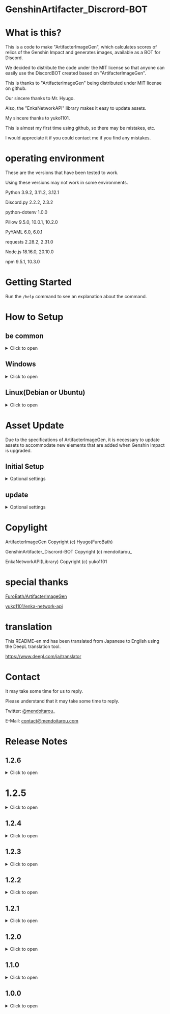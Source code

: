 # GenshinArtifacter_Discrord-BOT

# What is this?

This is a code to make "ArtifacterImageGen", which calculates scores of relics of the Genshin Impact and generates images, available as a BOT for Discord.

We decided to distribute the code under the MIT license so that anyone can easily use the DiscordBOT created based on "ArtifacterImageGen".

This is thanks to "ArtifacterImageGen" being distributed under MIT license on github.

Our sincere thanks to Mr. Hyugo.

Also, the "EnkaNetworkAPI" library makes it easy to update assets.

My sincere thanks to yuko1101.

This is almost my first time using github, so there may be mistakes, etc.

I would appreciate it if you could contact me if you find any mistakes.

# operating environment

These are the versions that have been tested to work.

Using these versions may not work in some environments.

Python 3.9.2, 3.11.2, 3.12.1

Discord.py 2.2.2, 2.3.2

python-dotenv 1.0.0

Pillow 9.5.0, 10.0.1, 10.2.0

PyYAML 6.0, 6.0.1

requests 2.28.2, 2.31.0

Node.js 18.16.0, 20.10.0

npm 9.5.1, 10.3.0

# Getting Started

Run the `/help` command to see an explanation about the command.

# How to Setup

## be common

<details>
<summary>Click to open</summary>

### Create Disocrd BOT

Access the DiscordDeveloperPortal.

https://discord.com/developers/applications

Click on "New Application."

(If you have already created a dedicated BOT, skip to token generation.)

Decide on a name for the BOT and enter it in the "NAME" field.

Agree to the Terms of Use and Developer Policy and click "Create".

Select the "BOT" tab under "SETTING" and click "Add Bot.

Click "Yes, do it!" when the confirmation dialog appears.

(If 2FA is set, please authenticate.)

### Token Generation

Click on "Copy" under "TOKEN" to copy the BOT token.

Make a note (paste) of this token in a notepad, etc.

This token must not be seen by anyone.

### Setting BOT

Turn ON "PRESENCE INTENT", "SERVER MEMBERS INTENT", and "MESSAGE CONTENT INTENT" in "Privileged Gateway Intents".

Remember to click "Save Changes" to save your changes.

### Allow BOTs to join the server

Select "OAuth2" and "URL Generator" from the menu.

Check the "BOT" checkbox under "SCOPES" and set the "BOT PERMISSIONS" to the necessary permissions.

(If you own the server and trust the code of this BOT, you may check the "Administrator" checkbox.)

Copy the URL displayed in the "GENERATED URL" field and access the copied URL.

Select the server you want the BOT to join and click Yes.

Confirm that the authorization is correct and click authentication.

Clear the hCaptcha authorization and enlist the BOT.

This completes the preconfiguration of the Discord BOT.

### Download Source
Download this repository from github as a zip file or clone it with GithubCLI, etc.

https://github.com/tarou-software/GenshinArtifacter_Discrord-BOT

(If you downloaded the file as a zip file, please unzip it.)

Open the file ".env" in the directory and replace "token here!" with the BOT token copied in "Token Generation".

### Change the configuration

In the directory containing the BOT source code, there is a file called "config.json".

This file modifies the BOT configuration.

Open the file in a text editor, etc., **as some parts need to be changed before starting**.

```
"Administrator_Name" : "Please Enter Your Name",
```

Please change "Please Enter Your Name" to your nickname in the line "Please Enter Your Name".

This is a **necessary setting** to use the EnkaNetwork API, so be sure to **do** this.

Also,

```
"BOT_Ver" : ~~~,
```

Do not **change** the item.

<details>
<summary>Optional settings</summary>

#### uid_register

```
"uid_register" : true,
```

By changing this item, you can enable or disable UID registration.

Change to 

- "true" to enable
- "false" to disable

(The default setting is "true", which is enabled.)

#### image_uid_mode

```
"image_uid_mode" : true
```

By changing this item, you can avoid a situation where another person's image is sent depending on the timing.

Change to 

- "true" to enable
- "false" to disable

(The default setting is "true", which is enabled.)

</details>

</details>

## Windows

<details>
<summary>Click to open</summary>

Run the check version command to see if python is installed.

```
python --version
```

If the version is displayed, you are OK.

(If it is not installed, download and install the installer from the [official page](https://www.python.org/).)

Install each library using pip.

The command is as follows

Installs various libraries.
```
pip install discord.py
```

```
pip install python-dotenv
```

```
pip install Pillow
```

```
pip install pyyaml
```

```
pip install requests
```

Make sure everything is installed correctly.

(Be sure to install Pillow version 9.5.0 or higher, otherwise ArtifacterImageGen will not work. Example: 8.1.2 will not work)

### Launch the BOT.

Launch Command Prompt, etc.

Change the current directory to the source directory.

Execute the following command.

```
python bot_start.py
```

(It is recommended to create a batch script file.)

Confirm that "Ready! Name:~~~" is displayed and the BOT is running successfully on Discord.

Translated with DeepL.com (free version)

</details>

## Linux(Debian or Ubuntu)

<details>
<summary>Click to open</summary>

### Setup Python
Run the check version command to see if python is installed.

````
python3 --version
````

If the version is displayed, you are OK.

Install pip.

````
sudo apt update
sudo apt install python3-pip
```` 

Use PIP to install each library.

```
pip3 install discord.py
```

```
pip3 install python-dotenv
```

```
pip3 install Pillow
```

```
pip3 install pyyaml
```

```
pip3 install requests
```

Verify that everything was installed correctly.

(Pillow version must be 9.5.0 or higher, ArtifacterImageGen will not work. E.g. it does not work with 8.1.2).

### Make the BOT work

Launch a command prompt or similar.

Change the current directory to the source directory.

Execute the following command

```
python3 bot_start.py
```

(It is recommended to create a batch file.)

"Ready! Name:~~" and confirm that the BOT is working properly on Discord.

</details>

# Asset Update

Due to the specifications of ArtifacterImageGen, it is necessary to update assets to accommodate new elements that are added when Genshin Impact is upgraded.

## Initial Setup

<details>
<summary>Optional settings</summary>

### Installing Node.js

Install the LTS version of Node.js with the following command.

```
curl -fsSL https://deb.nodesource.com/setup_lts.x | sudo -E bash -
sudo apt install nodejs -y
```

### Library Installation

Change the current directory to the source directory.

Execute the following command.

```
npm install enka-network-api
```

</details>

## update

<details>
<summary>Optional settings</summary>

**IMPORTANT**
When updating, make sure that the EnkaNetwork is not under maintenance.

To update, change the current directory to the source directory and execute the following command.

```
node asset_update.js
```

(It is recommended to create a batch file.)

When run, it will automatically update character, weapon, and artifact assets.

It is not necessary to restart the BOT when updating.

</details>

# Copylight

ArtifacterImageGen Copyright (c) Hyugo(FuroBath)

GenshinArtifacter_Discrord-BOT Copyright (c) mendoitarou_

EnkaNetworkAPI(Library) Copyright (c) yuko1101

# special thanks

[FuroBath/ArtifacterImageGen](https://github.com/FuroBath/ArtifacterImageGen)

[yuko1101/enka-network-api](https://github.com/yuko1101/enka-network-api)

# translation
This README-en.md has been translated from Japanese to English using the DeepL translation tool.

https://www.deepl.com/ja/translator

# Contact

It may take some time for us to reply.

Please understand that it may take some time to reply.

Twitter: [@mendoitarou_](https://twitter.com/mendoitarou_)

E-Mail: [contact@mendoitarou.com](mailto:contact@mendoitarou.com)

# Release Notes

## 1.2.6

<details>
<summary>Click to open</summary>

- Fixed an issue where an error occurred during maintenance and exception handling was not working. A message is sent during maintenance.

</details>

# 1.2.5

<details>
<summary>Click to open</summary>

- Support for new player icon format
- Changed specification to cache API replies (recommended API behavior)

</details>

## 1.2.4

<details>
<summary>Click to open</summary>

- Added a command to generate an image by manually entering the UID.

</details>

## 1.2.3

<details>
<summary>Click to open</summary>

- Fixed problem with character consts not being applied.

</details>

## 1.2.2

<details>
<summary>Click to open</summary>

- Fixed a problem where an error occurred when trying to generate an image of a character not wearing a artifact and the image was not generated.

</details>

## 1.2.1

<details>
<summary>Click to open</summary>

- Changed the name of the command to see information about the BOT
- Added a command to view command descriptions.

</details>

## 1.2.0

<details>
<summary>Click to open</summary>

- Embedding color changes according to the element of the generated image character
- Asset update program added

</details>

## 1.1.0

<details>
<summary>Click to open</summary>

- Fixed a part that did not follow the API rules.
- Changed behavior when UID is not registered.
- Removed /build_no command due to changed behavior.
- Fixed a problem that images of different users may be generated depending on timing when generating images (can be turned on/off by configuration).
- Added explanation to README to reflect changes in operation.

</details>

## 1.0.0

<details>
<summary>Click to open</summary>

- Initial Release

</details>
